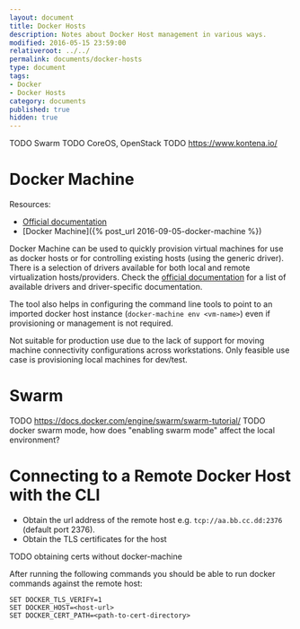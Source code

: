 ```yaml
---
layout: document
title: Docker Hosts
description: Notes about Docker Host management in various ways.
modified: 2016-05-15 23:59:00
relativeroot: ../../
permalink: documents/docker-hosts
type: document
tags:
- Docker
- Docker Hosts
category: documents
published: true
hidden: true
---
```


TODO Swarm
TODO CoreOS, OpenStack
TODO https://www.kontena.io/

Docker Machine
==============

Resources:

- [Official documentation](https://docs.docker.com/machine/)
- [Docker Machine]({% post_url 2016-09-05-docker-machine %})

Docker Machine can be used to quickly provision virtual machines for use as docker hosts or for controlling existing hosts (using the generic driver).
There is a selection of drivers available for both local and remote virtualization hosts/providers.
Check the [official documentation](https://docs.docker.com/machine/drivers/) for a list of available drivers and driver-specific documentation.

The tool also helps in configuring the command line tools to point to an imported docker host instance (`docker-machine env <vm-name>`) even if provisioning or management is not required.

Not suitable for production use due to the lack of support for moving machine connectivity configurations across workstations.
Only feasible use case is provisioning local machines for dev/test.

Swarm
=====

TODO https://docs.docker.com/engine/swarm/swarm-tutorial/
TODO docker swarm mode, how does "enabling swarm mode" affect the local environment?

Connecting to a Remote Docker Host with the CLI
===============================================

- Obtain the url address of the remote host e.g. `tcp://aa.bb.cc.dd:2376` (default port 2376).
- Obtain the TLS certificates for the host

TODO obtaining certs without docker-machine

After running the following commands you should be able to run docker commands against the remote host:

```
SET DOCKER_TLS_VERIFY=1
SET DOCKER_HOST=<host-url>
SET DOCKER_CERT_PATH=<path-to-cert-directory>
```
